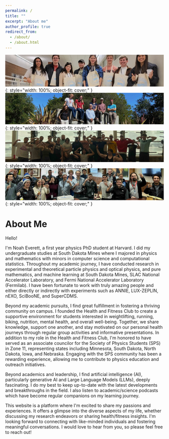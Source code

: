 ```yaml
---
permalink: /
title: ""
excerpt: "About me"
author_profile: true
redirect_from: 
  - /about/
  - /about.html
---
```


![Image 1](/images/20220325_205203.jpeg){: style="width: 100%; object-fit: cover;" }
![Image 1](/images/IMG_3566.jpg){: style="width: 100%; object-fit: cover;" }
![Image 1](/images/IMG_1984.jpg){: style="width: 100%; object-fit: cover;" }
![Image 2](/images/IMG_4765.jpg){: style="width: 100%; object-fit: cover;" }

# About Me

Hello!

I'm Noah Everett, a first year physics PhD student at Harvard.
I did my undergraduate studies at South Dakota Mines where I majored in physics and mathematics with minors in computer science and computational statistics.
Throughout my academic journey, I have conducted research in experimental and theoretical particle physics and optical physics, and pure mathematics, and machine learning at South Dakota Mines, SLAC National Accelerator Laboratory, and Fermi National Accelerator Laboratory (Fermilab).
I have been fortunate to work with truly amazing people and either directly or indirectly with experiments such as ANNIE, LUX-ZEPLIN, nEXO, SciBooNE, and SuperCDMS.

Beyond my academic pursuits, I find great fulfillment in fostering a thriving community on campus. 
I founded the Health and Fitness Club to create a supportive environment for students interested in weightlifting, running, biking, nutrition, mental health, and overall well-being. 
Together, we share knowledge, support one another, and stay motivated on our personal health journeys through regular group activities and informative presentations.
In addition to my role in the Health and Fitness Club, I'm honored to have served as an associate councilor for the Society of Physics Students (SPS) in Zone 11, representing states including Minnesota, South Dakota, North Dakota, Iowa, and Nebraska. 
Engaging with the SPS community has been a rewarding experience, allowing me to contribute to physics education and outreach initiatives.

Beyond academics and leadership, I find artificial intelligence (AI), particularly generative AI and Large Language Models (LLMs), deeply fascinating. 
I do my best to keep up-to-date with the latest developments and breakthroughs in the field.
I also listen to academic/science podcasts which have become regular companions on my learning journey.

This website is a platform where I'm excited to share my passions and experiences. 
It offers a glimpse into the diverse aspects of my life, whether discussing my research endeavors or sharing health/fitness insights.
I'm looking forward to connecting with like-minded individuals and fostering meaningful conversations.
I would love to hear from you, so please feel free to reach out!
